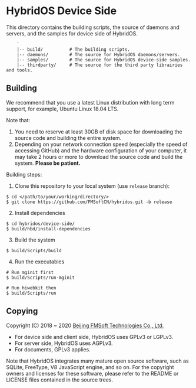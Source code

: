 # HybridOS Device Side

This directory contains the building scripts, the source of daemons and
servers, and the samples for device side of HybridOS.

```
    `
    |-- build/          # The building scripts.
    |-- daemons/        # The source for HybridOS daemons/servers.
    |-- samples/        # The source for HybridOS device-side samples.
    |-- thirdparty/     # The source for the third party librairies and tools.
```

## Building

We recommend that you use a latest Linux distribution with long term support,
for example, Ubuntu Linux 18.04 LTS.

Note that:

1. You need to reserve at least 30GB of disk space for downloading
   the source code and building the entire system.
1. Depending on your network connection speed (especially the speed of
   accessing GitHub) and the hardware configuration of your computer,
   it may take 2 hours or more to download the source code and build
   the system. **Please be patient.**

Building steps:

1) Clone this repository to your local system (use `release` branch):

```
$ cd </path/to/your/working/directory/>
$ git clone https://github.com/FMSoftCN/hybridos.git -b release
```

2) Install dependencies

```
$ cd hybridos/device-side/
$ build/hbd/install-dependencies
```

3) Build the system

```
$ build/Scripts/build
```

4) Run the executables

```
# Run mginit first
$ build/Scripts/run-mginit

# Run hiwebkit then
$ build/Scripts/run
```

## Copying

Copyright (C) 2018 \~ 2020 [Beijing FMSoft Technologies Co., Ltd.]

* For device side and client side, HybridOS uses GPLv3 or LGPLv3.
* For server side, HybridOS uses AGPLv3.
* For documents, GPLv3 applies.

Note that HybridOS integrates many mature open source software, such as SQLite,
FreeType, V8 JavaScript engine, and so on. For the copyright owners and licenses
for these software, please refer to the README or LICENSE files contained in
the source trees.

[Beijing FMSoft Technologies Co., Ltd.]: https://www.fmsoft.cn
[FMSoft Technologies]: https://www.fmsoft.cn
[HybridOS Official Site]: https://hybridos.fmsoft.cn

[HybridOS Architecture]: https://github.com/FMSoftCN/hybridos/wiki/HybridOS-Architecture
[HybridOS App Framework]: https://github.com/FMSoftCN/hybridos/wiki/HybridOS-App-Framework
[HybridOS View Markup Language]: https://github.com/FMSoftCN/hybridos/wiki/HybridOS-View-Markup-Language
[HybridOS Foundation Class Library]: https://github.com/FMSoftCN/hybridos/wiki/HybridOS-Foundation-Class-Library
[HybridOS Security Design]: https://github.com/FMSoftCN/hybridos/wiki/HybridOS-Security-Design
[HybridOS Device Simulation Environment]: https://github.com/FMSoftCN/hybridos/wiki/HybridOS-Device-Simulation-Environment
[HybridOS Code and Development Convention]: https://github.com/FMSoftCN/hybridos/wiki/HybridOS-Code-and-Development-Convention

